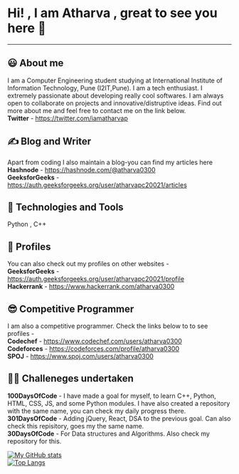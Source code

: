 # **Hi! , I am Atharva , great to see you here 👋**
-------------------------------------------------------------
## 😃 **About me**
I am a Computer Engineering student studying at International Institute of Information Technology, Pune (I2IT,Pune). I am a tech enthusiast. I extremely passionate about developing really cool softwares. I am always open to collaborate on projects and innovative/distruptive ideas. Find out more about me and feel free to contact me on the link below. <br/>
**Twitter** - https://twitter.com/iamatharvap

## ✍ Blog and Writer
Apart from coding I also maintain a blog-you can find my articles here <br/>
**Hashnode** - https://hashnode.com/@atharva0300 <br/>
**GeeksforGeeks** - https://auth.geeksforgeeks.org/user/atharvapc20021/articles

## :wrench: **Technologies and Tools** 
Python , C++

## 🌟 Profiles 
You can also check out my profiles on other websites -<br/>
**GeeksforGeeks** - https://auth.geeksforgeeks.org/user/atharvapc20021/profile <br/>
**Hackerrank** - https://www.hackerrank.com/atharva0300

## 😎 Competitive Programmer
I am also a competitive programmer. Check the links below to to see profiles -<br/> 
**Codechef** - https://www.codechef.com/users/atharva0300 <br/>
**Codeforces** - https://codeforces.com/profile/atharva0300 <br/>
**SPOJ** - https://www.spoj.com/users/atharva0300

## 🤜🤛 Challeneges undertaken
**100DaysOfCode** - I have made a goal for myself, to learn C++, Python, HTML, CSS, JS, and some Python modules. I have also created a repository with the same name, you can check my daily progress there. <br/>
**301DaysOfCode** - Adding jQuery, React, DSA to the previous goal. Can also check this repisitory, goes my the same name. <br/>
**30DaysOfCode** - For Data structures and Algorithms. Also check my repository for this. <br/>

[![My GitHub stats](https://github-readme-stats.vercel.app/api?username=atharva0300&theme=algolia&count_private=true&show_icons=true&show_owner=true)](https://github.com/atharva0300/github-readme-stats)
<br/>
[![Top Langs](https://github-readme-stats.vercel.app/api/top-langs/?username=atharva0300&theme=algolia&layout=compact&lang_count=8)](https://github.com/atharva0300/github-readme-stats)


